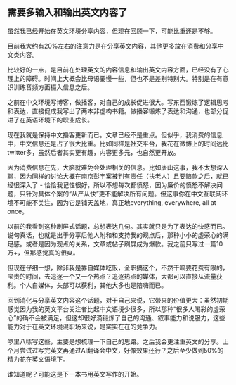 ## 需要多输入和输出英文内容了

虽然我已经开始在英文环境分享内容，但现在回顾一下，可能比重还是不够。

目前我大约有20%左右的注意力是在分享英文内容，其他更多放在消费和分享中文类内容。

比较好的一点，是目前在处理英文的内容信息和输出英文内容方面，已经没有了心理上的障碍。时间上大概会比母语要慢一些，但也不是差别特别大。特别是在有意识训练音频方面摄入信息之后。

之前在中文环境写博客，做播客，对自己的成长促进很大。写东西锻炼了逻辑思考和表达，直接促成我写出了两本非虚构书籍。做播客锻炼了表达和沟通，也部分促进了在英语环境下的职业成长。

现在我就是保持中文播客更新而已。文章已经不是重点。但似乎，我消费的信息中，中文信息还是占了很大比重。比如同样是社交平台，我花在微博上的时间远比twitter多，虽然后者其实更有趣，内容更多元，也自然更开放。

因为消费信息在先，大脑就难免会处理相关的信息。比如唐山这事，我不太想深入聊，因为同样的讨论大概在南京彭宇案被判有责任（扶老人）且要赔款之后，就已经很深入了 - 恰恰我记性很好，所以不想每次都愤怒，因为廉价的愤怒不解决问题，只针对具体个案的“从严从快”更不能解决所有问题。但这事你在中文互联网环境不可能不关注，因为它是铺天盖地，真正地everything, everywhere, all at once。

以前的我看到这种刷屏式话题，总想表达几句。其实就只是为了表达的快感而已。说句真话，也就是出于分享后他人附和和支持我的观点后，那种小小的虚荣心的满足感。或者是因为观点的关系，文章或帖子刷屏成为爆款。我之前只写过一篇10万+，但那感觉真的很爽。

但现在仔细一想，除非我是靠自媒体吃饭，全职搞这个，不然干嘛要花费有限的，宝贵的时间，去追逐一个又一个热点？追逐热点的媒体，大都可以直接从流量获利。个人自媒体，头部可以获利，其他大多也是陪嗨而已。

回到消化与分享英文内容这个话题，对于自己来说，它带来的价值更大：虽然初期感觉因为我的英文平台关注者比起中文语境少很多，所以那种“很多人喝彩的虚荣心”的确不会被满足，但这却很好滴锻炼了自己的沟通、叙事能力和说服力，这些能力对于在英文环境混职场来说，是实实在在的竞争力。

啰里八嗦写这些，主要是想梳理一下自己的思路。之后我会更注重英文的分享。上个月尝试过写完英文再通过AI翻译会中文，好像效果还行？之后至少做到50%的精力花在英文语境下。

谁知道呢？可能这是下一本书用英文写作的开始。
